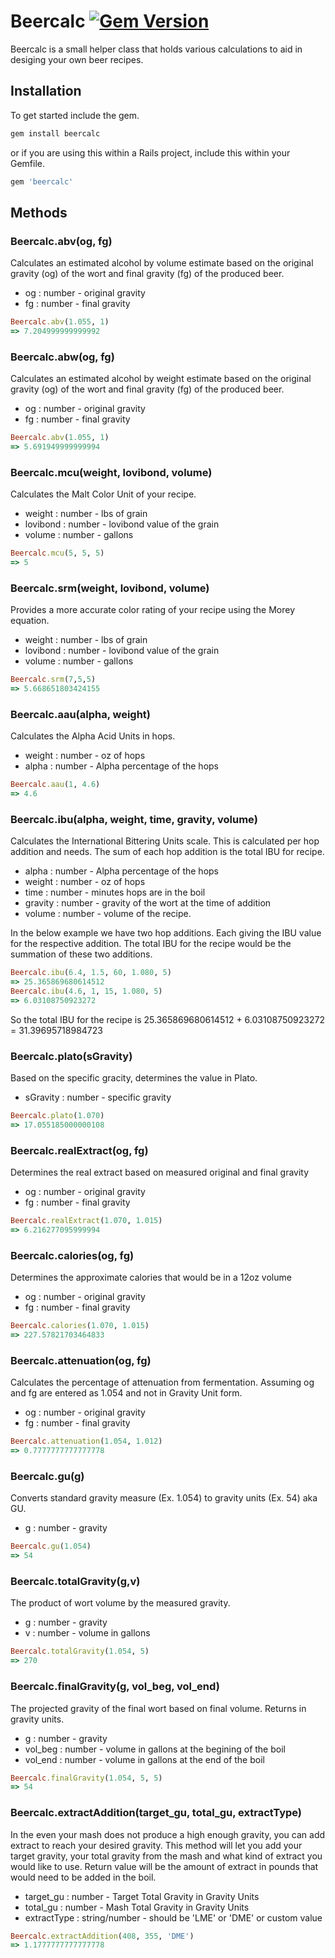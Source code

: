 # Beercalc [![Gem Version](https://badge.fury.io/rb/beercalc.png)](http://badge.fury.io/rb/beercalc)

Beercalc is a small helper class that holds various calculations to aid in desiging your own beer recipes.  

## Installation

To get started include the gem.
```ruby
gem install beercalc
```
or if you are using this within a Rails project, include this within your Gemfile.
```ruby
gem 'beercalc'
```

## Methods

### Beercalc.abv(og, fg)
Calculates an estimated alcohol by volume estimate based on the original gravity (og) of the wort and final gravity (fg) of the produced beer.

* og   : number - original gravity
* fg   : number - final gravity

```ruby
Beercalc.abv(1.055, 1)
=> 7.204999999999992
```

### Beercalc.abw(og, fg)
Calculates an estimated alcohol by weight estimate based on the original gravity (og) of the wort and final gravity (fg) of the produced beer.

* og   : number - original gravity
* fg   : number - final gravity

```ruby
Beercalc.abv(1.055, 1)
=> 5.691949999999994
```

### Beercalc.mcu(weight, lovibond, volume)
Calculates the Malt Color Unit of your recipe.

* weight   : number - lbs of grain
* lovibond : number - lovibond value of the grain
* volume   : number - gallons

```ruby
Beercalc.mcu(5, 5, 5)
=> 5
```


### Beercalc.srm(weight, lovibond, volume)
Provides a more accurate color rating of your recipe using the Morey equation.

* weight   : number - lbs of grain
* lovibond : number - lovibond value of the grain
* volume   : number - gallons

```ruby
Beercalc.srm(7,5,5)
=> 5.668651803424155
```


### Beercalc.aau(alpha, weight)
Calculates the Alpha Acid Units in hops.

* weight   : number - oz of hops
* alpha    : number - Alpha percentage of the hops

```ruby
Beercalc.aau(1, 4.6)
=> 4.6
```


### Beercalc.ibu(alpha, weight, time, gravity, volume)
Calculates the International Bittering Units scale.  This is calculated per hop addition and needs.  The sum of each hop addition is the total IBU for recipe.

* alpha    : number - Alpha percentage of the hops
* weight   : number - oz of hops
* time     : number - minutes hops are in the boil
* gravity  : number - gravity of the wort at the time of addition
* volume   : number - volume of the recipe.

In the below example we have two hop additions.  Each giving the IBU value for the respective addition.  The total IBU for the recipe would be the summation of these two additions.

```ruby
Beercalc.ibu(6.4, 1.5, 60, 1.080, 5)
=> 25.365869680614512
Beercalc.ibu(4.6, 1, 15, 1.080, 5)
=> 6.03108750923272
```

So the total IBU for the recipe is 25.365869680614512 + 6.03108750923272 = 31.39695718984723 


### Beercalc.plato(sGravity)
Based on the specific gracity, determines the value in Plato.

* sGravity   : number - specific gravity

```ruby
Beercalc.plato(1.070)
=> 17.055185000000108
```

### Beercalc.realExtract(og, fg)
Determines the real extract based on measured original and final gravity

* og   : number - original gravity
* fg	 : number - final gravity

```ruby
Beercalc.realExtract(1.070, 1.015)
=> 6.216277095999994
```

### Beercalc.calories(og, fg)
Determines the approximate calories that would be in a 12oz volume

* og   : number - original gravity
* fg	 : number - final gravity

```ruby
Beercalc.calories(1.070, 1.015)
=> 227.57821703464833
```

### Beercalc.attenuation(og, fg)
Calculates the percentage of attenuation from fermentation.  Assuming og and fg are entered as 1.054 and not in Gravity Unit form.

* og   : number - original gravity
* fg	 : number - final gravity

```ruby
Beercalc.attenuation(1.054, 1.012)
=> 0.7777777777777778
```

### Beercalc.gu(g)
Converts standard gravity measure (Ex. 1.054) to gravity units (Ex. 54) aka GU.

* g   : number - gravity

```ruby
Beercalc.gu(1.054)
=> 54
```

### Beercalc.totalGravity(g,v)
The product of wort volume by the measured gravity. 

* g   : number - gravity
* v   : number - volume in gallons

```ruby
Beercalc.totalGravity(1.054, 5)
=> 270
```

### Beercalc.finalGravity(g, vol_beg, vol_end)
The projected gravity of the final wort based on final volume. Returns in gravity units.

* g   			: number - gravity
* vol_beg   : number - volume in gallons at the begining of the boil
* vol_end		: number - volume in gallons at the end of the boil

```ruby
Beercalc.finalGravity(1.054, 5, 5)
=> 54
```

### Beercalc.extractAddition(target_gu, total_gu, extractType)
In the even your mash does not produce a high enough gravity, you can add extract to reach your desired gravity.  This method will let you add your target gravity, your total gravity from the mash and what kind of extract you would like to use.  Return value will be the amount of extract in pounds that would need to be added in the boil.

* target_gu   	: number - Target Total Gravity in Gravity Units
* total_gu   		: number - Mash Total Gravity in Gravity Units
* extractType		: string/number - should be 'LME' or 'DME' or custom value

```ruby
Beercalc.extractAddition(408, 355, 'DME')
=> 1.1777777777777778
```
